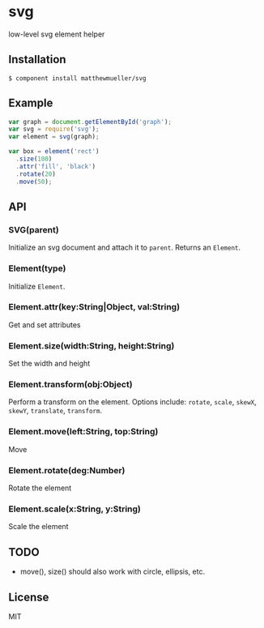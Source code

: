 
# svg

  low-level svg element helper

## Installation

    $ component install matthewmueller/svg

## Example

```js
var graph = document.getElementById('graph');
var svg = require('svg');
var element = svg(graph);

var box = element('rect')
  .size(100)
  .attr('fill', 'black')
  .rotate(20)
  .move(50);
```

## API

### SVG(parent)

Initialize an svg document and attach it to `parent`. Returns an `Element`.

### Element(type)

  Initialize `Element`.

### Element.attr(key:String|Object, val:String)

  Get and set attributes

### Element.size(width:String, height:String)

  Set the width and height

### Element.transform(obj:Object)

  Perform a transform on the element. Options include: `rotate`, `scale`, `skewX`, `skewY`, `translate`, `transform`.

### Element.move(left:String, top:String)

  Move

### Element.rotate(deg:Number)

  Rotate the element

### Element.scale(x:String, y:String)

  Scale the element

## TODO

* move(), size() should also work with circle, ellipsis, etc.

## License

  MIT
